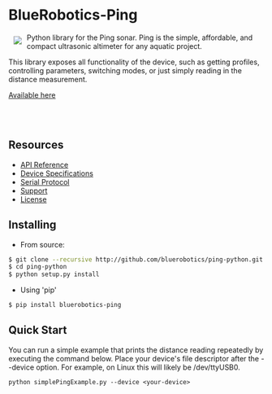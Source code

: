 # BlueRobotics-Ping

<a href="https://bluerobotics.com">
<img src="https://avatars2.githubusercontent.com/u/7120633?v=3&s=200" align="left" hspace="10" vspace="6">
</a>


Python library for the Ping sonar. Ping is the simple, affordable, and compact ultrasonic altimeter for any aquatic project.

This library exposes all functionality of the device, such as getting profiles, controlling parameters, switching modes, or just simply reading in the distance measurement.

[Available here](https://www.bluerobotics.com/store/electronics/lumen-light-r1/)

<br/>
<br/>


## Resources

* [API Reference](https://docs.bluerobotics.com/ping-python/)
* [Device Specifications](http://www.bluerobotics.com/)
* [Serial Protocol](https://github.com/bluerobotics/ping-protocol)
* [Support](http://docs.bluerobotics.com)
* [License](http://github.com/bluerobotics/ping-python/blob/master/LICENSE)


## Installing

 - From source:
```sh
$ git clone --recursive http://github.com/bluerobotics/ping-python.git
$ cd ping-python
$ python setup.py install
```
 - Using 'pip'

```sh
$ pip install bluerobotics-ping
```

## Quick Start

You can run a simple example that prints the distance reading repeatedly by executing the command below. Place your device's file descriptor after the --device option. For example, on Linux this will likely be /dev/ttyUSB0.

`python simplePingExample.py --device <your-device>`
